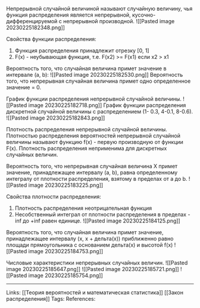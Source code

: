 Непрерывной случайной величиной называют случайную величину, чья функция распределения является непрерывной, кусочно-дифференцируемой с непрерывной производной. 
![[Pasted image 20230225182348.png]]

Свойства функции распределения:
1. Функция распределения принадлежит отрезку [0, 1]
2. F(x) - неубывающая функция, т.е. F(x2) >= F(x1) если x2 > x1

Вероятность того, что случайная величина примет значение в интервале (a, b):
![[Pasted image 20230225182530.png]]
Вероятность того, что непрерывная случайная величина примет одно определенное значение = 0. 

График функции распределения непрерывной случайной величины. 
![[Pasted image 20230225182718.png]]
График функции распределения дискретной случайной величины с распределением (1- 0.3, 4-0.1, 8-0.6). 
![[Pasted image 20230225182843.png]]

Плотность распределения непрерывной случайной величины. 
Плотностью распределения вероятностей непрерывной случайной величины называют функцию f(x) - первую производную от функции F(x).
Плотность распределения неприменима для дискретных случайных величин. 

Вероятность того, что непрерывная случайная величина Х примет значение, принадлежащее интервалу (a, b), равна определенному интегралу от плотности распределения, взятому в пределах от a до b. 
![[Pasted image 20230225183225.png]]

Свойства плотности распределения:
1. Плотность распределения неотрицательная функция
2. Несобственный интеграл от плотности распределения в пределах -inf до +inf равен единице. ![[Pasted image 20230225184125.png]]

Вероятность того, что случайная величина примет значение, принадлежащее интервалу (х, х + дельта(х)) приближенно равно площади прямоугольника с основанием дельта(х) и высотой f(x)
![[Pasted image 20230225184753.png]]

Числовые характеристики непрерывных случайных величин.
![[Pasted image 20230225185647.png]]
![[Pasted image 20230225185721.png]]
![[Pasted image 20230225185754.png]]

___
Links: [[Теория вероятностей и математическая статистика]] [[Закон распределения]]
Tags:
References: